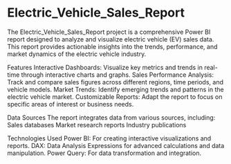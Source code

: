 # Electric_Vehicle_Sales_Report
The Electric_Vehicle_Sales_Report project is a comprehensive Power BI report designed to analyze and visualize electric vehicle (EV) sales data. This report provides actionable insights into the trends, performance, and market dynamics of the electric vehicle industry.

Features
Interactive Dashboards: Visualize key metrics and trends in real-time through interactive charts and graphs.
Sales Performance Analysis: Track and compare sales figures across different regions, time periods, and vehicle models.
Market Trends: Identify emerging trends and patterns in the electric vehicle market.
Customizable Reports: Adapt the report to focus on specific areas of interest or business needs.

Data Sources
The report integrates data from various sources, including:
Sales databases
Market research reports
Industry publications

Technologies Used
Power BI: For creating interactive visualizations and reports.
DAX: Data Analysis Expressions for advanced calculations and data manipulation.
Power Query: For data transformation and integration.
